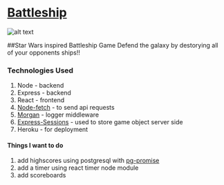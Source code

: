 # [Battleship](https://thawing-citadel-35848.herokuapp.com/)



![alt text](http://wallpapercave.com/wp/uRjYnyl.jpg)

##Star Wars inspired Battleship Game
Defend the galaxy by destorying all of your opponents ships!!


### **Technologies Used**
1. Node - backend
1. Express - backend
2. React - frontend 
3. [Node-fetch](https://www.npmjs.com/package/node-fetch) - to send api requests
4. [Morgan](https://www.npmjs.com/package/morgan) - logger middleware 
5. [Express-Sessions](https://www.npmjs.com/package/express-session) - used to store game object server side
6. Heroku - for deployment


#### Things I want to do #####
1. add highscores using postgresql with [pg-promise](https://www.npmjs.com/package/pg-promise)
2. add a timer using react timer node module
3. add scoreboards 
